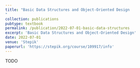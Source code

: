 ```yaml
---
title: "Basic Data Structures and Object-Oriented Design
"
collection: publications
pubtype: textbook
permalink: /publication/2022-07-01-basic-data-structures
excerpt: 'Basic Data Structures and Object-Oriented Design'
date: 2022-07-01
venue: 'Stepik'
paperurl: 'https://stepik.org/course/109917/info'
---
```


TODO
